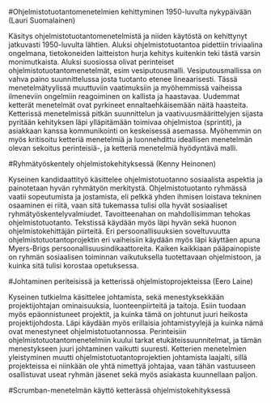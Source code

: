 #Ohjelmistotuotantomenetelmien kehittyminen 1950-luvulta nykypäivään (Lauri Suomalainen)

Käsitys ohjelmistotuotantomenetelmistä ja niiden käytöstä on kehittynyt jatkuvasti 1950-luvulta lähtien. Aluksi ohjelmistotuotantoa pidettiin triviaalina ongelmana, tietokoneiden laitteiston hurja kehitys kuitenkin teki tästä varsin monimutkaista.
Aluksi suosiossa olivat perinteiset ohjelmistotuotantomenetelmät, esim vesiputousmalli. Vesiputousmallissa on vahva paino suunnittelussa josta tuotanto etenee lineaarisesti. Tässä menetelmätyylissä muuttuviin vaatimuksiin ja myöhemmissä vaiheissa ilmeneviin ongelmiin reagoiminen on kallista ja haastavaa.
Uudemmat ketterät menetelmät ovat pyrkineet ennaltaehkäisemään näitä haasteita. Ketterissä menetelmissä pitkän suunnittelun ja vaativuusmäärittelyjen sijasta pyritään kehityksen läpi ylläpitämään toimivaa ohjelmistoa (sprintit), ja asiakkaan kanssa kommunikointi on keskeisessä asemassa. 
Myöhemmin on myös kritisoitu ketteriä menetelmiä ja luonnehdittu ideallisen menetelmän olevan sekoitus perinteisiä-, ja ketteriä menetelmiä hyödyntävä malli.

#Ryhmätyöskentely ohjelmistokehityksessä (Kenny Heinonen)

Kyseinen kandidaattityö käsittelee ohjelmistotuotanno sosiaalista aspektia ja painotetaan hyvän ryhmätyön merkitystä.
Ohjelmistotuotanto ryhmässä vaatii sopeutumista ja jostamista, eli pelkkä yhden ihmisen loistava tekninen osaaminen ei riitä, vaan sitä tukemassa tulisi olla hyvät sosiaaliset ryhmätyöskentelyvalmiudet.
Tavoitteenahan on mahdollisimman tehokas ohjelmistotuotanto.
Tekstissä käydään myös läpi hyvän sekä huonon ohjelmistokehittäjän piirteitä.
Eri persoonallisuuksien soveltuvuutta ohjelmistotuotantoprojektin eri vaiheisiin käydään myös läpi käyttäen apuna Myers-Brigs persoonallisuusindikaattoreita.
Kaiken kaikkiaan pääpainopiste on ryhmän sosiaalisen toiminnan vaikutuksella tuotettavaan ohjelmistoon, ja kuinka sitä tulisi korostaa opetuksessa.

#Johtaminen periteisissä ja ketterissä ohjelmistoprojekteissa (Eero Laine)

Kyseinen tutkielma käsittelee johtamista, sekä menestyksekkään projektijohtajan ominaisuuksia, luonteenpiirteitä ja taitoja.
Esiin tuodaan myös epäonnistuneet projektit, ja kuinka tämä on johtunut juuri heikosta projektijohdosta.
Läpi käydään myös erillaisia johtamistyylejä ja kuinka nämä ovat menestyneet ohjelmistotuotannossa.
Perinteisiin ohjelmistotuotantomenetelmiin kuului tarkat etukäteissuunnitelmat, ja tämän menestykseen juuri johtaminen vaikutti suuresti. Ketterien menetelmien yleistyminen muutti ohjelmistotuotantoprojektien johtamista laajalti, sillä projekteissa ei niinkään ole yhtä nimettyä johtajaa, vaan tähän vastuuseen osallistuvat useat ryhmän jäsenet sekä myös asiakasta kuunnellaan paljon.

#Scrumban-menetelmän käyttö ketterässä ohjelmistokehityksessä

